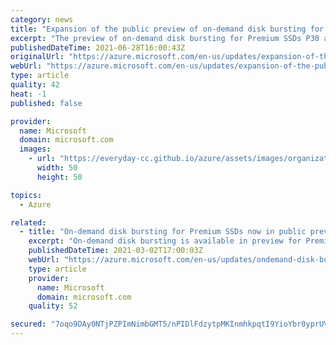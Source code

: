 ```yaml
---
category: news
title: "Expansion of the public preview of on-demand disk bursting for Premium SSD to more regions"
excerpt: "The preview of on-demand disk bursting for Premium SSDs P30 and greater (lager than 512 GiB) is now expanded to all production regions."
publishedDateTime: 2021-06-28T16:00:43Z
originalUrl: "https://azure.microsoft.com/en-us/updates/expansion-of-the-public-preview-of-ondemand-disk-bursting-for-premium-ssd-to-more-regions/"
webUrl: "https://azure.microsoft.com/en-us/updates/expansion-of-the-public-preview-of-ondemand-disk-bursting-for-premium-ssd-to-more-regions/"
type: article
quality: 42
heat: -1
published: false

provider:
  name: Microsoft
  domain: microsoft.com
  images:
    - url: "https://everyday-cc.github.io/azure/assets/images/organizations/microsoft.com-50x50.jpg"
      width: 50
      height: 50

topics:
  - Azure

related:
  - title: "On-demand disk bursting for Premium SSDs now in public preview "
    excerpt: "On-demand disk bursting is available in preview for Premium SSDs, allowing you to scale performance to meet demand whenever needed and optimize costs."
    publishedDateTime: 2021-03-02T17:00:03Z
    webUrl: "https://azure.microsoft.com/en-us/updates/ondemand-disk-bursting-for-premium-ssds-now-in-public-preview/"
    type: article
    provider:
      name: Microsoft
      domain: microsoft.com
    quality: 52

secured: "7oqo9DAy0NTjPZPImNimbGMT5/nPIDlFdzytpMKInmhkpqtI9YioYbr0yprUViIV6/fQTF+qElI89mbvOC/o7X0NH/lhwPmVVJ2QIq85NwAbMmGVV0v3bg6HkWhZo5r0Il5sRJSmk5nZI/OpcrwF4TV4gmSBDyyXIFpFlMG3M3pnjwmnstIwEMOul1jEzn4YLH0dFdhw1RrLpb0FEassfm1pHXcGjdH/0+IvN7iaEq9S9rB9cnA1mn5Zu+jV29oRslTLaZ+949K+KwFbkI0+Bc0EATZDsy7qPxuTP1gACscBIjwuptR1qltpmjjXDid9PeFIm/TFehai4GQoY59IqvBF9VCo76hhYwZIEp1R/g0=;KxX9q+imZS8InHaPyoEJeA=="
---
```


